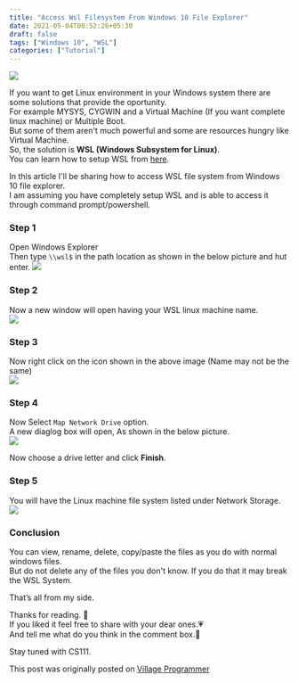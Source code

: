 ```yaml
---
title: "Access Wsl Filesystem From Windows 10 File Explorer"
date: 2021-05-04T00:52:26+05:30
draft: false
tags: ["Windows 10", "WSL"]
categories: ["Tutorial"]
---
```


![](https://images.unsplash.com/photo-1442120108414-42e7ea50d0b5?ixid=MXwxMjA3fDB8MHxwaG90by1wYWdlfHx8fGVufDB8fHw=&ixlib=rb-1.2.1&auto=format&fit=crop&w=818&q=80)

If you want to get Linux environment in your Windows system there are some solutions that provide the oportunity.  
For example MYSYS, CYGWIN and a Virtual Machine (If you want complete linux machine) or Multiple Boot.  
But some of them aren't much powerful and some are resources hungry like Virtual Machine.  
So, the solution is **WSL (Windows Subsystem for Linux)**.  
You can learn how to setup WSL from [here](https://docs.microsoft.com/en-us/windows/wsl/install-win10#manual-installation-steps).

In this article I'll be sharing how to access WSL file system from Windows 10 file explorer.  
I am assuming you have completely setup WSL and is able to access it through command prompt/powershell.

### Step 1

Open Windows Explorer  
Then type `\\wsl$` in the path location as shown in the below picture and hut enter. ![](https://i.imgur.com/sHbW2MZ.png)

### Step 2

Now a new window will open having your WSL linux machine name.  
![](https://i.imgur.com/9czE5vN.png)

### Step 3

Now right click on the icon shown in the above image (Name may not be the same)  
![](https://i.imgur.com/qAexGU9.png)

### Step 4

Now Select `Map Network Drive` option.  
A new diaglog box will open, As shown in the below picture.  
![](https://i.imgur.com/PXs7nwn.png)

Now choose a drive letter and click **Finish**.

### Step 5

You will have the Linux machine file system listed under Network Storage.  
![](https://i.imgur.com/ASl6mIy.png)

### Conclusion

You can view, rename, delete, copy/paste the files as you do with normal windows files.  
But do not delete any of the files you don't know. If you do that it may break the WSL System.

That’s all from my side.

Thanks for reading. 🙏  
If you liked it feel free to share with your dear ones.💗  
And tell me what do you think in the comment box.💬

Stay tuned with CS111.

This post was originally posted on [Village Programmer](https://villageprogrammer.blogspot.com)
